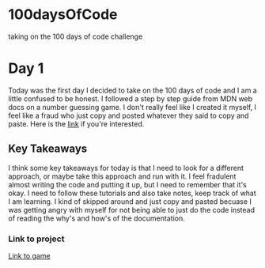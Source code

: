 # 100daysOfCode
taking on the 100 days of code challenge

<h1>Day 1</h1>
<p>Today was the first day I decided to take on the 100 days of code and I am a little confused to be honest. I followed a step by step guide from MDN web docs on a number guessing game. I don't really feel like I created it myself, I feel like a fraud who just copy and posted whatever they said to copy and paste. Here is the <a href="https://developer.mozilla.org/en-US/docs/Learn/JavaScript/First_steps/A_first_splash">link</a> if you're interested. </p>
<h2>Key Takeaways</h2>
<p>I think some key takeaways for today is that I need to look for a different approach, or maybe take this approach and run with it. I feel fradulent almost writing the code and putting it up, but I need to remember that it's okay. I need to follow these tutorials and also take notes, keep track of what I am learning. I kind of skipped around and just copy and pasted becuase I was getting angry with myself for not being able to just do the code instead of reading the why's and how's of the documentation.</p>
<h3>Link to project</h3>
<a href="https://github.com/ericperez13/guessNumberGame">Link to game</a>
